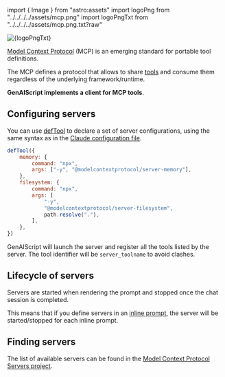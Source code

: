import { Image } from "astro:assets"
import logoPng from "../../../../assets/mcp.png"
import logoPngTxt from "../../../../assets/mcp.png.txt?raw"

<Image src={logoPng} alt={logoPngTxt} />

[Model Context Protocol](https://modelcontextprotocol.io/) (MCP) is an emerging standard
for portable tool definitions.

The MCP defines a protocol that allows to share [tools](https://modelcontextprotocol.io/docs/concepts/tools)
and consume them regardless of the underlying framework/runtime.

**GenAIScript implements a client for MCP tools**.

## Configuring servers

You can use [defTool](/genaiscript/reference/scripts/tools) to declare a set of server configurations,
using the same syntax as in the [Claude configuration file](https://github.com/modelcontextprotocol/servers?tab=readme-ov-file#using-an-mcp-client).

```js
defTool({
    memory: {
        command: "npx",
        args: ["-y", "@modelcontextprotocol/server-memory"],
    },
    filesystem: {
        command: "npx",
        args: [
            "-y",
            "@modelcontextprotocol/server-filesystem",
            path.resolve("."),
        ],
    },
})
```

GenAIScript will launch the server and register all the tools listed by the server.
The tool identifier will be `server_toolname` to avoid clashes.

## Lifecycle of servers

Servers are started when rendering the prompt and stopped once the chat session is completed.

This means that if you define servers in an [inline prompt](/genaiscript/reference/scripts/inline-prompts),
the server will be started/stopped for each inline prompt.

## Finding servers

The list of available servers can be found in the [Model Context Protocol Servers project](https://github.com/modelcontextprotocol/servers).